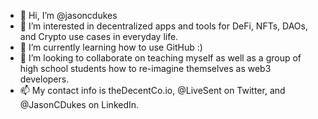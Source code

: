 - 👋 Hi, I’m @jasoncdukes
- 👀 I’m interested in decentralized apps and tools for DeFi, NFTs, DAOs, and Crypto use cases in everyday life.
- 🌱 I’m currently learning how to use GitHub :)
- 💞️ I’m looking to collaborate on teaching myself as well as a group of high school students how to re-imagine themselves as web3 developers.
- 📫 My contact info is theDecentCo.io, @LiveSent on Twitter, and @JasonCDukes on LinkedIn.

<!---
jasoncdukes/jasoncdukes is a ✨ special ✨ repository because its `README.md` (this file) appears on your GitHub profile.
You can click the Preview link to take a look at your changes.
--->

